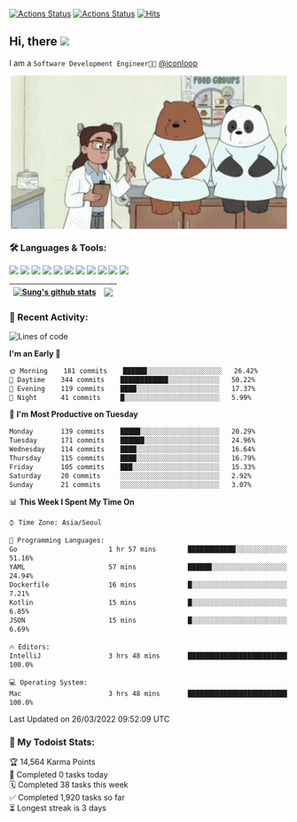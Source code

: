 
[![Actions Status](https://github.com/ddok2/ddok2/workflows/Todoist%20Readme/badge.svg)](https://github.com/ddok2/ddok2/actions)
[![Actions Status](https://github.com/ddok2/ddok2/workflows/wakatime-stats/badge.svg)](https://github.com/ddok2/ddok2/actions)
[![Hits](https://hits.seeyoufarm.com/api/count/incr/badge.svg?url=https%3A%2F%2Fgithub.com%2Fddok2&count_bg=%23FF9595&title_bg=%23555555&icon=github.svg&icon_color=%23FFFFFF&title=hits&edge_flat=false)](https://hits.seeyoufarm.com)

<!-- ![visitors](https://visitor-badge.laobi.icu/badge?page_id=ddok2.ddok2) -->
## Hi, there <img src="https://raw.githubusercontent.com/MartinHeinz/MartinHeinz/master/wave.gif" width="25px">

I am a `Software Development Engineer🧑‍💻` [@iconloop](https://github.com/iconloop)


<p align="center">
    <img align="center" alt="GIF" src="img/debugging.gif" />
</p>


### 🛠 Languages & Tools:
<p>
    <img src="https://img.shields.io/badge/go-%2300ADD8.svg?&style=for-the-badge&logo=go&logoColor=white"/>
    <img src="https://img.shields.io/badge/node.js%20-%2343853D.svg?&style=for-the-badge&logo=node.js&logoColor=white"/>
    <img src="https://img.shields.io/badge/javascript%20-%23323330.svg?&style=for-the-badge&logo=javascript&logoColor=%23F7DF1E"/>
    <img src="https://img.shields.io/badge/typescript%20-%23007ACC.svg?&style=for-the-badge&logo=typescript&logoColor=white"/>
    <img src="https://img.shields.io/badge/python%20-%2314354C.svg?&style=for-the-badge&logo=python&logoColor=white"/>
    <img src="https://img.shields.io/badge/react%20-%2320232a.svg?&style=for-the-badge&logo=react&logoColor=%2361DAFB"/>
    <img src="https://img.shields.io/badge/AWS%20-%23FF9900.svg?&style=for-the-badge&logo=amazon-aws&logoColor=white"/>
    <img src="https://img.shields.io/badge/Google%20Cloud%20-%234285F4.svg?&style=for-the-badge&logo=google-cloud&logoColor=white"/>
    <img src="https://img.shields.io/badge/docker%20-%230db7ed.svg?&style=for-the-badge&logo=docker&logoColor=white"/>
    <img src="https://img.shields.io/badge/kubernetes%20-%23326ce5.svg?&style=for-the-badge&logo=kubernetes&logoColor=white"/>
    <img src="https://img.shields.io/badge/ansible%20-%231A1918.svg?&style=for-the-badge&logo=ansible&logoColor=white"/>
</p>


| <a href="https://github.com/ddok2"><img align="center" src="https://github-readme-stats.vercel.app/api?username=ddok2&show_icons=true&include_all_commits=true&count_private=true&theme=buefy&hide_border=true" alt="Sung's github stats" /></a> | <a href="https://github.com/ddok2"><img align="center" src="https://github-readme-stats.vercel.app/api/top-langs/?username=ddok2&layout=compact&theme=buefy&hide=html,css&hide_border=true" /></a> |
| ------------- | ------------- |


<!-- <details open>
    <summary>📈 My GitHub Stats</summary>
    <p align="center">
        <a href="https://github.com/ddok2">
            <img align="center" src="https://github-readme-stats.vercel.app/api?username=ddok2&show_icons=true&include_all_commits=true&count_private=true&theme=buefy&hide_border=true" alt="Sung's github stats" />
        </a>
    </p>
</details>
<details>
    <summary>💬 Top Languages</summary>
    <p align="center"> 
        <a href="https://github.com/ddok2">
            <img align="center" src="https://github-readme-stats.vercel.app/api/top-langs/?username=ddok2&layout=compact&theme=buefy&hide=html,css&hide_border=true" />
        </a>
    </p>
</details> -->


### 🌈 Recent Activity:
<!--START_SECTION:waka-->
![Lines of code](https://img.shields.io/badge/From%20Hello%20World%20I%27ve%20Written-274%20Thousand%20lines%20of%20code-blue)

**I'm an Early 🐤** 

```text
🌞 Morning    181 commits    ██████░░░░░░░░░░░░░░░░░░░   26.42% 
🌆 Daytime    344 commits    ████████████░░░░░░░░░░░░░   50.22% 
🌃 Evening    119 commits    ████░░░░░░░░░░░░░░░░░░░░░   17.37% 
🌙 Night      41 commits     █░░░░░░░░░░░░░░░░░░░░░░░░   5.99%

```
📅 **I'm Most Productive on Tuesday** 

```text
Monday       139 commits    █████░░░░░░░░░░░░░░░░░░░░   20.29% 
Tuesday      171 commits    ██████░░░░░░░░░░░░░░░░░░░   24.96% 
Wednesday    114 commits    ████░░░░░░░░░░░░░░░░░░░░░   16.64% 
Thursday     115 commits    ████░░░░░░░░░░░░░░░░░░░░░   16.79% 
Friday       105 commits    ███░░░░░░░░░░░░░░░░░░░░░░   15.33% 
Saturday     20 commits     ░░░░░░░░░░░░░░░░░░░░░░░░░   2.92% 
Sunday       21 commits     ░░░░░░░░░░░░░░░░░░░░░░░░░   3.07%

```


📊 **This Week I Spent My Time On** 

```text
⌚︎ Time Zone: Asia/Seoul

💬 Programming Languages: 
Go                       1 hr 57 mins        ████████████░░░░░░░░░░░░░   51.16% 
YAML                     57 mins             ██████░░░░░░░░░░░░░░░░░░░   24.94% 
Dockerfile               16 mins             █░░░░░░░░░░░░░░░░░░░░░░░░   7.21% 
Kotlin                   15 mins             █░░░░░░░░░░░░░░░░░░░░░░░░   6.85% 
JSON                     15 mins             █░░░░░░░░░░░░░░░░░░░░░░░░   6.69%

🔥 Editors: 
IntelliJ                 3 hrs 48 mins       █████████████████████████   100.0%

💻 Operating System: 
Mac                      3 hrs 48 mins       █████████████████████████   100.0%

```


 Last Updated on 26/03/2022 09:52:09 UTC
<!--END_SECTION:waka-->

### 🚧 My Todoist Stats:
<!-- TODO-IST:START -->
🏆  14,564 Karma Points           
🌸  Completed 0 tasks today           
🗓  Completed 38 tasks this week           
✅  Completed 1,920 tasks so far           
⏳  Longest streak is 3 days
<!-- TODO-IST:END -->

